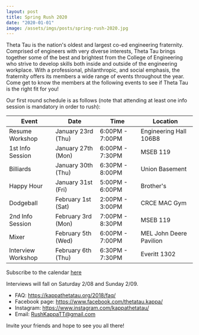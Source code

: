 ```yaml
---
layout: post
title: Spring Rush 2020
date: "2020-01-01"
image: /assets/imgs/posts/spring-rush-2020.jpg
---
```


Theta Tau is the nation's oldest and largest co-ed engineering fraternity. Comprised of engineers with very diverse interests, Theta Tau brings together some of the best and brightest from the College of Engineering who strive to develop skills both inside and outside of the engineering workplace. With a professional, philanthropic, and social emphasis, the fraternity offers its members a wide range of events throughout the year. Come get to know the members at the following events to see if Theta Tau is the right fit for you!

Our first round schedule is as follows (note that attending at least one info session is mandatory in order to rush):

| Event              | Date               | Time            | Location                |
| ------------------ | ------------------ | --------------- | ----------------------- |
| Resume Workshop    | January 23rd (Thu) | 6:00PM - 7:00PM | Engineering Hall 106B8  |
| 1st Info Session   | January 27th (Mon) | 6:00PM - 7:30PM | MSEB 119                |
| Billiards          | January 30th (Thu) | 6:30PM - 8:00PM | Union Basement          |
| Happy Hour         | January 31st (Fri) | 5:00PM - 6:00PM | Brother's               |
| Dodgeball          | February 1st (Sat) | 2:00PM - 3:00PM | CRCE MAC Gym            |
| 2nd Info Session   | February 3rd (Mon) | 7:00PM - 8:30PM | MSEB 119                |
| Mixer              | February 5th (Wed) | 6:00PM - 7:00PM | MEL John Deere Pavilion |
| Interview Workshop | February 6th (Thu) | 6:30PM - 7:30PM | Everitt 1302            |

Subscribe to the calendar [here](https://calendar.google.com/calendar/b/1?cid=cnVzaGthcHBhdHRAZ21haWwuY29t)

Interviews will fall on Saturday 2/08 and Sunday 2/09.

- FAQ: <https://kappathetatau.org/2018/faq/>
- Facebook page: <https://www.facebook.com/thetatau.kappa/>
- Instagram: <https://www.instagram.com/kappathetatau/>
- Email: RushKappaTT@gmail.com

Invite your friends and hope to see you all there!
